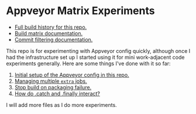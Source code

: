 # Appveyor Matrix Experiments

* [Full build history for this repo.](https://ci.appveyor.com/project/relsqui/matrix-repro/history)
* [Build matrix documentation.](https://www.appveyor.com/docs/build-configuration/#build-matrix)
* [Commit filtering documentation.](https://www.appveyor.com/docs/how-to/filtering-commits/)

This repo is for experimenting with Appveyor config quickly, although once I had the infrastructure set up I started using it for mini work-adjacent code experiments generally. Here are some things I've done with it so far:

1. [Initial setup of the Appveyor config in this repo.](01-initial-setup.md)
2. [Managing multiple `extra` jobs.](02-multiple-extra-jobs.md)
3. [Stop build on packaging failure.](03-stop-on-failure.md)
4. [How do .catch and .finally interact?](04-catch-finally.md)

I will add more files as I do more experiments.
